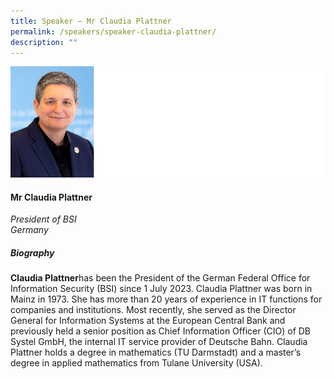 ```yaml
---
title: Speaker – Mr Claudia Plattner
permalink: /speakers/speaker-claudia-plattner/
description: ""
---
```

![](/images/ms%20claudia%20plattner.png)

#### **Mr Claudia Plattner**

*President of BSI<br>Germany*

##### **Biography**

**Claudia Plattner**has been the President of the German Federal Office for Information Security (BSI) since 1 July 2023. Claudia Plattner was born in Mainz in 1973. She has more than 20 years of experience in IT functions for companies and institutions. Most recently, she served as the Director General for Information Systems at the European Central Bank and previously held a senior position as Chief Information Officer (CIO) of DB Systel GmbH, the internal IT service provider of Deutsche Bahn. Claudia Plattner holds a degree in mathematics (TU Darmstadt) and a master’s degree in applied mathematics from Tulane University (USA).